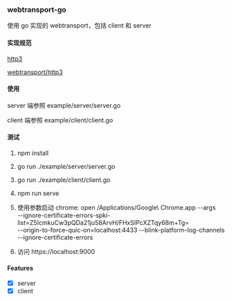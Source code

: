 ### webtransport-go

使用 go 实现的 webtransport，包括 client 和 server

#### 实现规范

[http3](https://datatracker.ietf.org/doc/draft-ietf-quic-http/)

[webtransport/http3](https://datatracker.ietf.org/doc/draft-ietf-webtrans-http3/)


#### 使用

server 端参照 example/server/server.go

client 端参照 example/client/client.go


#### 测试

1. npm install

2. go run ./example/server/server.go

3. go run ./example/client/client.go

4. npm run serve

5. 使用参数启动 chrome:  open /Applications/Google\ Chrome.app --args \
    --ignore-certificate-errors-spki-list=Z5IcmkuCw3pQDa21ju58ArvH/FHxSIPcXZTqy68m+Tg= \
    --origin-to-force-quic-on=localhost:4433 --blink-platform-log-channels \
    --ignore-certificate-errors

6. 访问 https://localhost:9000

#### Features

- [x] server
- [x] client